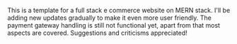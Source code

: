 This is a template for a full stack e commerce website on MERN stack. I'll be adding new updates gradually to make it even more user friendly.
The payment gateway handling is still not functional yet, apart from that most aspects are covered.
Suggestions and criticisms appreciated!
